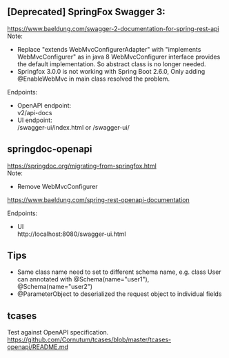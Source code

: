 ## [Deprecated] SpringFox Swagger 3:  
https://www.baeldung.com/swagger-2-documentation-for-spring-rest-api  
Note:  
- Replace "extends WebMvcConfigurerAdapter" with "implements WebMvcConfigurer" as in java 8 WebMvcConfigurer interface provides the default implementation. So abstract class is no longer needed.
- Springfox 3.0.0 is not working with Spring Boot 2.6.0, Only adding @EnableWebMvc in main class resolved the problem.  

Endpoints:  
- OpenAPI endpoint:  
  v2/api-docs
- UI endpoint:  
  /swagger-ui/index.html or /swagger-ui/

## springdoc-openapi
https://springdoc.org/migrating-from-springfox.html  
Note:  
- Remove WebMvcConfigurer  

https://www.baeldung.com/spring-rest-openapi-documentation  

Endpoints:
- UI  
  http://localhost:8080/swagger-ui.html

## Tips
- Same class name need to set to different schema name, e.g. class User can annotated with @Schema(name="user1"), @Schema(name="user2")  
- @ParameterObject to deserialized the request object to individual fields

## tcases
Test against OpenAPI specification.  
https://github.com/Cornutum/tcases/blob/master/tcases-openapi/README.md